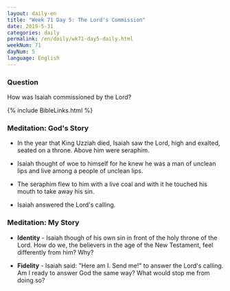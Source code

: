 ```yaml
---
layout: daily-en
title: "Week 71 Day 5: The Lord's Commission"
date: 2019-5-31 
categories: daily
permalink: /en/daily/wk71-day5-daily.html
weekNum: 71
dayNum: 5
language: English
---
```


### Question     
How was Isaiah commissioned by the Lord?

{% include BibleLinks.html %} 

### Meditation: God's Story   
+ In the year that King Uzziah died, Isaiah saw the Lord, high and exalted, seated on a throne. Above him were seraphim. 

+ Isaiah thought of woe to himself for he knew he was a man of unclean lips and live among a people of unclean lips. 

+ The seraphim flew to him with a live coal and with it he touched his mouth to take away his sin. 

+ Isaiah answered the Lord's calling. 

### Meditation: My Story   
+ **Identity** - Isaiah though of his own sin in front of the holy throne of the Lord. How do we, the believers in the age of the New Testament, feel differently from him? Why? 

+ **Fidelity** - Isaiah said: "Here am I. Send me!" to answer the Lord's calling. Am I ready to answer God the same way? What would stop me from doing so? 
